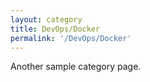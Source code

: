 ```yaml
---
layout: category
title: DevOps/Docker
permalink: '/DevOps/Docker'
---
```


Another sample category page.
